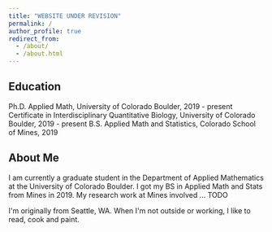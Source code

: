 ```yaml
---
title: "WEBSITE UNDER REVISION"
permalink: /
author_profile: true
redirect_from: 
  - /about/
  - /about.html
---
```


Education
------
Ph.D. Applied Math, University of Colorado Boulder, 2019 - present
Certificate in Interdisciplinary Quantitative Biology, University of Colorado Boulder, 2019 - present
B.S. Applied Math and Statistics, Colorado School of Mines, 2019

About Me
------
I am currently a graduate student in the Department of Applied Mathematics at the University of Colorado Boulder. I got my BS in Applied Math and Stats from Mines in 2019. My research work at Mines involved ... TODO

I'm originally from Seattle, WA. When I'm not outside or working, I like to read, cook and paint. 

